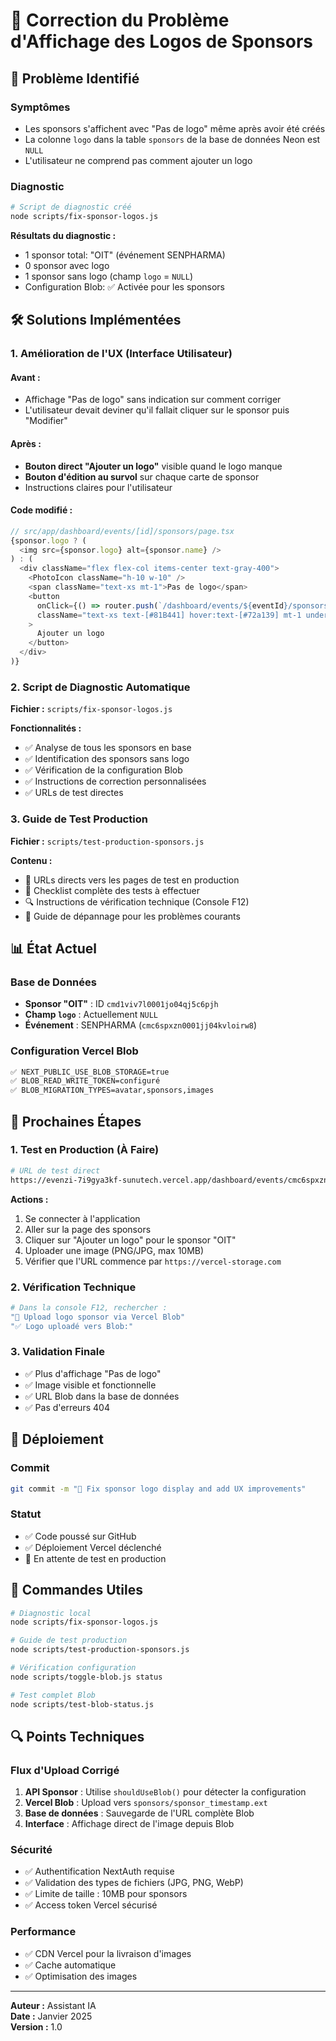 # 🔧 Correction du Problème d'Affichage des Logos de Sponsors

## 🚨 Problème Identifié

### Symptômes
- Les sponsors s'affichent avec "Pas de logo" même après avoir été créés
- La colonne `logo` dans la table `sponsors` de la base de données Neon est `NULL`
- L'utilisateur ne comprend pas comment ajouter un logo

### Diagnostic
```bash
# Script de diagnostic créé
node scripts/fix-sponsor-logos.js
```

**Résultats du diagnostic :**
- 1 sponsor total: "OIT" (événement SENPHARMA)  
- 0 sponsor avec logo
- 1 sponsor sans logo (champ `logo` = `NULL`)
- Configuration Blob: ✅ Activée pour les sponsors

## 🛠️ Solutions Implémentées

### 1. Amélioration de l'UX (Interface Utilisateur)

#### Avant :
- Affichage "Pas de logo" sans indication sur comment corriger
- L'utilisateur devait deviner qu'il fallait cliquer sur le sponsor puis "Modifier"

#### Après :
- **Bouton direct "Ajouter un logo"** visible quand le logo manque
- **Bouton d'édition au survol** sur chaque carte de sponsor  
- Instructions claires pour l'utilisateur

#### Code modifié :
```typescript
// src/app/dashboard/events/[id]/sponsors/page.tsx
{sponsor.logo ? (
  <img src={sponsor.logo} alt={sponsor.name} />
) : (
  <div className="flex flex-col items-center text-gray-400">
    <PhotoIcon className="h-10 w-10" />
    <span className="text-xs mt-1">Pas de logo</span>
    <button 
      onClick={() => router.push(`/dashboard/events/${eventId}/sponsors/edit?id=${sponsor.id}`)}
      className="text-xs text-[#81B441] hover:text-[#72a139] mt-1 underline"
    >
      Ajouter un logo
    </button>
  </div>
)}
```

### 2. Script de Diagnostic Automatique

**Fichier :** `scripts/fix-sponsor-logos.js`

**Fonctionnalités :**
- ✅ Analyse de tous les sponsors en base
- ✅ Identification des sponsors sans logo
- ✅ Vérification de la configuration Blob
- ✅ Instructions de correction personnalisées
- ✅ URLs de test directes

### 3. Guide de Test Production

**Fichier :** `scripts/test-production-sponsors.js`

**Contenu :**
- 🔗 URLs directs vers les pages de test en production
- 🧪 Checklist complète des tests à effectuer
- 🔍 Instructions de vérification technique (Console F12)
- 🚨 Guide de dépannage pour les problèmes courants

## 📊 État Actuel

### Base de Données
- **Sponsor "OIT"** : ID `cmd1viv7l0001jo04qj5c6pjh`
- **Champ `logo`** : Actuellement `NULL`
- **Événement** : SENPHARMA (`cmc6spxzn0001jj04kvloirw8`)

### Configuration Vercel Blob
```bash
✅ NEXT_PUBLIC_USE_BLOB_STORAGE=true
✅ BLOB_READ_WRITE_TOKEN=configuré  
✅ BLOB_MIGRATION_TYPES=avatar,sponsors,images
```

## 🎯 Prochaines Étapes

### 1. Test en Production (À Faire)
```bash
# URL de test direct
https://evenzi-7i9gya3kf-sunutech.vercel.app/dashboard/events/cmc6spxzn0001jj04kvloirw8/sponsors
```

**Actions :**
1. Se connecter à l'application
2. Aller sur la page des sponsors  
3. Cliquer sur "Ajouter un logo" pour le sponsor "OIT"
4. Uploader une image (PNG/JPG, max 10MB)
5. Vérifier que l'URL commence par `https://vercel-storage.com`

### 2. Vérification Technique
```bash
# Dans la console F12, rechercher :
"📁 Upload logo sponsor via Vercel Blob"
"✅ Logo uploadé vers Blob:"
```

### 3. Validation Finale
- ✅ Plus d'affichage "Pas de logo"
- ✅ Image visible et fonctionnelle
- ✅ URL Blob dans la base de données
- ✅ Pas d'erreurs 404

## 🚀 Déploiement

### Commit
```bash
git commit -m "🔧 Fix sponsor logo display and add UX improvements"
```

### Statut
- ✅ Code poussé sur GitHub
- ✅ Déploiement Vercel déclenché
- 🔄 En attente de test en production

## 📱 Commandes Utiles

```bash
# Diagnostic local
node scripts/fix-sponsor-logos.js

# Guide de test production  
node scripts/test-production-sponsors.js

# Vérification configuration
node scripts/toggle-blob.js status

# Test complet Blob
node scripts/test-blob-status.js
```

## 🔍 Points Techniques

### Flux d'Upload Corrigé
1. **API Sponsor** : Utilise `shouldUseBlob()` pour détecter la configuration
2. **Vercel Blob** : Upload vers `sponsors/sponsor_timestamp.ext`
3. **Base de données** : Sauvegarde de l'URL complète Blob
4. **Interface** : Affichage direct de l'image depuis Blob

### Sécurité
- ✅ Authentification NextAuth requise
- ✅ Validation des types de fichiers (JPG, PNG, WebP)
- ✅ Limite de taille : 10MB pour sponsors
- ✅ Access token Vercel sécurisé

### Performance  
- ✅ CDN Vercel pour la livraison d'images
- ✅ Cache automatique
- ✅ Optimisation des images

---

**Auteur :** Assistant IA  
**Date :** Janvier 2025  
**Version :** 1.0 